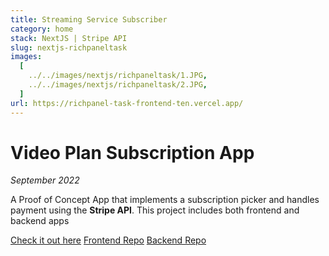 ```yaml
---
title: Streaming Service Subscriber
category: home
stack: NextJS | Stripe API
slug: nextjs-richpaneltask
images:
  [
    ../../images/nextjs/richpaneltask/1.JPG,
    ../../images/nextjs/richpaneltask/2.JPG,
  ]
url: https://richpanel-task-frontend-ten.vercel.app/
---
```


# Video Plan Subscription App

_September 2022_

A Proof of Concept App that implements a subscription picker and handles payment using the **Stripe API**. This project includes both frontend and backend apps

[Check it out here](https://richpanel-task-frontend-ten.vercel.app/)
[Frontend Repo](https://github.com/ajaytitus1386/richpanel-task-frontend)
[Backend Repo](https://github.com/ajaytitus1386/richpanel-task-backend)
